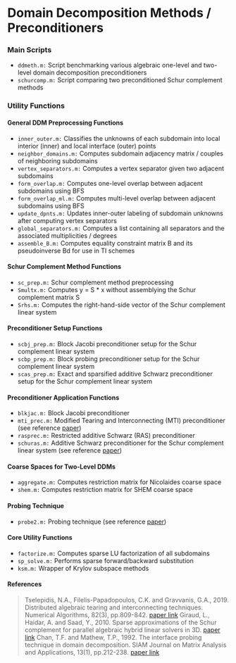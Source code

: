 # Domain Decomposition Methods / Preconditioners
### Main Scripts
* `ddmeth.m:` Script benchmarking various algebraic one-level and two-level domain decomposition preconditioners
* `schurcomp.m:` Script comparing two preconditioned Schur complement methods
### Utility Functions
#### General DDM Preprocessing Functions
* `inner_outer.m:` Classifies the unknowns of each subdomain into local interior (inner) and local interface (outer) points
* `neighbor_domains.m:` Computes subdomain adjacency matrix / couples of neighboring subdomains
* `vertex_separators.m:` Computes a vertex separator given two adjacent subdomains
* `form_overlap.m:` Computes one-level overlap between adjacent subdomains using BFS
* `form_overlap_ml.m:` Computes multi-level overlap between adjacent subdomains using BFS
* `update_dpnts.m:` Updates inner-outer labeling of subdomain unknowns after computing vertex separators
* `global_separators.m:` Computes a list containing all separators and the associated multiplicities / degrees
* `assemble_B.m:` Computes equality constraint matrix B and its pseudoinverse Bd for use in TI schemes
#### Schur Complement Method Functions
* `sc_prep.m:` Schur complement method preprocessing
* `Smultx.m:` Computes y = S * x without assemblying the Schur complement matrix S
* `Srhs.m:` Computes the right-hand-side vector of the Schur complement linear system 
#### Preconditioner Setup Functions
* `scbj_prep.m:` Block Jacobi preconditioner setup for the Schur complement linear system
* `scbp_prep.m:` Block probing preconditioner setup for the Schur complement linear system
* `scas_prep.m:` Exact and sparsified additive Schwarz preconditioner setup for the Schur complement linear system
#### Preconditioner Application Functions
* `blkjac.m:` Block Jacobi preconditioner
* `mti_prec.m:` Modified Tearing and Interconnecting (MTI) preconditioner (see reference [paper](https://link.springer.com/article/10.1007/s11075-018-0628-6))
* `rasprec.m:` Restricted additive Schwarz (RAS) preconditioner
* `schuras.m:` Additive Schwarz preconditioner for the Schur complement linear system (see reference [paper](https://hal.inria.fr/inria-00466828))
#### Coarse Spaces for Two-Level DDMs
* `aggregate.m:` Computes restriction matrix for Nicolaides coarse space
* `shem.m:` Computes restriction matrix for SHEM coarse space
#### Probing Technique
* `probe2.m:` Probing technique (see reference [paper](https://epubs.siam.org/doi/abs/10.1137/0613018?mobileUi=0&))
#### Core Utility Functions
* `factorize.m:` Computes sparse LU factorization of all subdomains
* `sp_solve.m:` Performs sparse forward/backward substitution
* `ksm.m:` Wrapper of Krylov subspace methods

#### References
> Tselepidis, N.A., Filelis-Papadopoulos, C.K. and Gravvanis, G.A., 2019. Distributed algebraic tearing and interconnecting techniques. Numerical Algorithms, 82(3), pp.809-842.
[paper link](https://link.springer.com/article/10.1007/s11075-018-0628-6)
> Giraud, L., Haidar, A. and Saad, Y., 2010. Sparse approximations of the Schur complement for parallel algebraic hybrid linear solvers in 3D. 
[paper link](https://hal.inria.fr/inria-00466828)
> Chan, T.F. and Mathew, T.P., 1992. The interface probing technique in domain decomposition. SIAM Journal on Matrix Analysis and Applications, 13(1), pp.212-238.
[paper link](https://epubs.siam.org/doi/abs/10.1137/0613018?mobileUi=0&)

